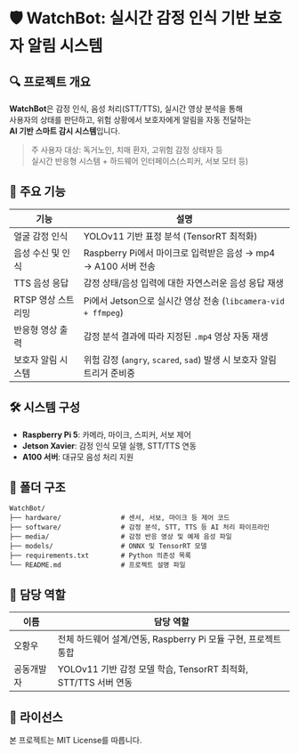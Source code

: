 # 🛡️ WatchBot: 실시간 감정 인식 기반 보호자 알림 시스템

## 🔍 프로젝트 개요

**WatchBot**은 감정 인식, 음성 처리(STT/TTS), 실시간 영상 분석을 통해  
사용자의 상태를 판단하고, 위험 상황에서 보호자에게 알림을 자동 전달하는  
**AI 기반 스마트 감시 시스템**입니다.

> 주 사용자 대상: 독거노인, 치매 환자, 고위험 감정 상태자 등  
> 실시간 반응형 시스템 + 하드웨어 인터페이스(스피커, 서보 모터 등)

## 🧩 주요 기능

| 기능 | 설명 |
|------|------|
| 얼굴 감정 인식 | YOLOv11 기반 표정 분석 (TensorRT 최적화) |
| 음성 수신 및 인식 | Raspberry Pi에서 마이크로 입력받은 음성 → mp4 → A100 서버 전송 |
| TTS 음성 응답 | 감정 상태/음성 입력에 대한 자연스러운 음성 응답 재생 |
| RTSP 영상 스트리밍 | Pi에서 Jetson으로 실시간 영상 전송 (`libcamera-vid + ffmpeg`) |
| 반응형 영상 출력 | 감정 분석 결과에 따라 지정된 `.mp4` 영상 자동 재생 |
| 보호자 알림 시스템 | 위험 감정 (`angry`, `scared`, `sad`) 발생 시 보호자 알림 트리거 준비중 |

## 🛠️ 시스템 구성

- **Raspberry Pi 5**: 카메라, 마이크, 스피커, 서보 제어
- **Jetson Xavier**: 감정 인식 모델 실행, STT/TTS 연동
- **A100 서버**: 대규모 음성 처리 지원

## 📁 폴더 구조

```
WatchBot/
├── hardware/               # 센서, 서보, 마이크 등 제어 코드
├── software/               # 감정 분석, STT, TTS 등 AI 처리 파이프라인
├── media/                  # 감정 반응 영상 및 예제 음성 파일
├── models/                 # ONNX 및 TensorRT 모델
├── requirements.txt        # Python 의존성 목록
└── README.md               # 프로젝트 설명 파일
```

## 🙋 담당 역할

| 이름 | 담당 역할 |
|------|-----------|
| 오황우 | 전체 하드웨어 설계/연동, Raspberry Pi 모듈 구현, 프로젝트 통합 |
| 공동개발자 | YOLOv11 기반 감정 모델 학습, TensorRT 최적화, STT/TTS 서버 연동 |

## 📜 라이선스

본 프로젝트는 MIT License를 따릅니다.
